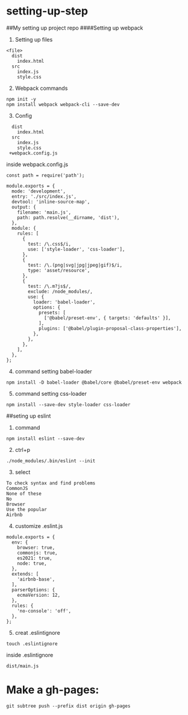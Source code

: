 # setting-up-step
##My setting up project repo
####Setting up webpack 

1. Setting up files
```
<file>
  dist
    index.html
  src
    index.js
    style.css
```
2. Webpack commands
```
npm init -y
npm install webpack webpack-cli --save-dev
```
3. Config
```
  dist
    index.html
  src
    index.js
    style.css
 +webpack.config.js 
```
inside webpack.config.js
```
const path = require('path');

module.exports = {
  mode: 'development',
  entry: './src/index.js',
  devtool: 'inline-source-map',
  output: {
    filename: 'main.js',
    path: path.resolve(__dirname, 'dist'),
  },
  module: {
    rules: [
      {
        test: /\.css$/i,
        use: ['style-loader', 'css-loader'],
      },
      {
        test: /\.(png|svg|jpg|jpeg|gif)$/i,
        type: 'asset/resource',
      },
      {
        test: /\.m?js$/,
        exclude: /node_modules/,
        use: {
          loader: 'babel-loader',
          options: {
            presets: [
              ['@babel/preset-env', { targets: 'defaults' }],
            ],
            plugins: ['@babel/plugin-proposal-class-properties'],
          },
        },
      },
    ],
  },
};

```
4. command setting babel-loader
```
npm install -D babel-loader @babel/core @babel/preset-env webpack

```
5. command setting css-loader
```
npm install --save-dev style-loader css-loader
```
##seting up eslint
1. command
```
npm install eslint --save-dev
```
2. ctrl+p
```
./node_modules/.bin/eslint --init
```
3. select
```
To check syntax and find problems
CommonJS
None of these
No
Browser
Use the popular
Airbnb
```
4. customize .eslint.js
```
module.exports = {
  env: {
    browser: true,
    commonjs: true,
    es2021: true,
    node: true,
  },
  extends: [
    'airbnb-base',
  ],
  parserOptions: {
    ecmaVersion: 12,
  },
  rules: {
    'no-console': 'off',
  },
};
```
5. creat .eslintignore
```
touch .eslintignore
```
inside .eslintignore
```
dist/main.js
```
# Make a gh-pages:
```
git subtree push --prefix dist origin gh-pages
```
